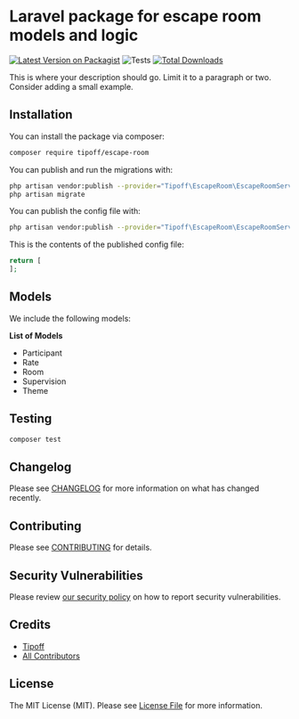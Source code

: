 # Laravel package for escape room models and logic

[![Latest Version on Packagist](https://img.shields.io/packagist/v/tipoff/escape-room.svg?style=flat-square)](https://packagist.org/packages/tipoff/escape-room)
![Tests](https://github.com/tipoff/escape-room/workflows/Tests/badge.svg)
[![Total Downloads](https://img.shields.io/packagist/dt/tipoff/escape-room.svg?style=flat-square)](https://packagist.org/packages/tipoff/escape-room)


This is where your description should go. Limit it to a paragraph or two. Consider adding a small example.

## Installation

You can install the package via composer:

```bash
composer require tipoff/escape-room
```

You can publish and run the migrations with:

```bash
php artisan vendor:publish --provider="Tipoff\EscapeRoom\EscapeRoomServiceProvider" --tag="escape-room-migrations"
php artisan migrate
```

You can publish the config file with:
```bash
php artisan vendor:publish --provider="Tipoff\EscapeRoom\EscapeRoomServiceProvider" --tag="escape-room-config"
```

This is the contents of the published config file:

```php
return [
];
```
## Models
We include the following models:

**List of Models**

- Participant
- Rate
- Room
- Supervision
- Theme

## Testing

```bash
composer test
```

## Changelog

Please see [CHANGELOG](CHANGELOG.md) for more information on what has changed recently.

## Contributing

Please see [CONTRIBUTING](.github/CONTRIBUTING.md) for details.

## Security Vulnerabilities

Please review [our security policy](../../security/policy) on how to report security vulnerabilities.

## Credits

- [Tipoff](https://github.com/tipoff)
- [All Contributors](../../contributors)

## License

The MIT License (MIT). Please see [License File](LICENSE.md) for more information.
